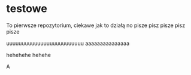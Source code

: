 # testowe
To pierwsze repozytorium, ciekawe jak to działą
no pisze pisz pisze pisz pisze

uuuuuuuuuuuuuuuuuuuuuuuuu
aaaaaaaaaaaaaaa







hehehehe
hehehe







A







